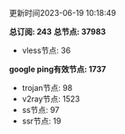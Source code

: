 更新时间2023-06-19 10:18:49

**总订阅: 243**
**总节点: 37983**
- vless节点: 36

**google ping有效节点: 1737**
- trojan节点: 98
- v2ray节点: 1523
- ss节点: 97
- ssr节点: 19
